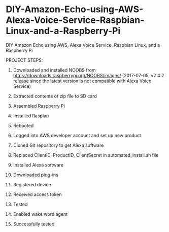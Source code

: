 # DIY-Amazon-Echo-using-AWS-Alexa-Voice-Service-Raspbian-Linux-and-a-Raspberry-Pi
DIY Amazon Echo using AWS, Alexa Voice Service, Raspbian Linux, and a Raspberry Pi

PROJECT STEPS:

1) Downloaded and installed NOOBS from https://downloads.raspberrypi.org/NOOBS/images/ 
(2017-07-05, v2 4 2 release since the latest version is not compatible with Alexa Voice Service) 

2) Extracted contents of zip file to SD card

3) Assembled Raspberry Pi

4) Installed Raspian

5) Rebooted

6) Logged into AWS developer account and set up new product

7) Cloned Git repository to get Alexa software

8) Replaced ClientID, ProductID, ClientSecret  in automated_install.sh file

9) Installed Alexa software

10) Downloaded plug-ins

11) Registered device

12) Received access token

13) Tested

14) Enabled wake word agent

15) Successfully tested
